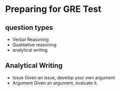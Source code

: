 # Preparing for GRE Test

## question types
  * Verbal Reasoning
  * Quatitative reasoning
  * analytical writing

## Analytical Writing
  * Issue
    Given an issue, develop your own argument
  * Argument
    Given an argument, evaluate it.

